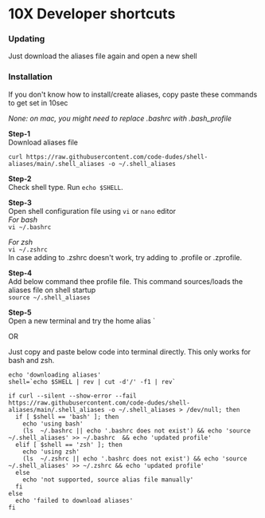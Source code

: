 # 10X Developer shortcuts 

### Updating
Just download the aliases file again and open a new shell

### Installation
If you don't know how to install/create aliases, copy paste these commands to get set in 10sec

*None: on mac, you might need to replace .bashrc  with .bash_profile*  

**Step-1**  
Download aliases file  
```
curl https://raw.githubusercontent.com/code-dudes/shell-aliases/main/.shell_aliases -o ~/.shell_aliases
```  

**Step-2**  
Check shell type. Run  `echo $SHELL`.  

**Step-3**  
Open shell configuration file using `vi` or `nano` editor  
*For bash*  
`vi ~/.bashrc` 

*For zsh*  
`vi ~/.zshrc`   
In case adding to .zshrc doesn't work, try adding to .profile or .zprofile.

**Step-4**  
Add below command thee profile file. This command sources/loads the aliases file on shell startup  
`source ~/.shell_aliases`

**Step-5**  
Open a new terminal and try the home alias `

OR  

Just copy and paste below code into terminal directly. This  only works for bash and zsh.  
```
echo 'downloading aliases'
shell=`echo $SHELL | rev | cut -d'/' -f1 | rev`

if curl --silent --show-error --fail https://raw.githubusercontent.com/code-dudes/shell-aliases/main/.shell_aliases -o ~/.shell_aliases > /dev/null; then
  if [ $shell == 'bash' ]; then
  	echo 'using bash'
    (ls  ~/.bashrc || echo '.bashrc does not exist') && echo 'source ~/.shell_aliases' >> ~/.bashrc  && echo 'updated profile' 
  elif [ $shell == 'zsh' ]; then
  	echo 'using zsh'
    (ls  ~/.zshrc || echo '.bashrc does not exist') && echo 'source ~/.shell_aliases' >> ~/.zshrc && echo 'updated profile'
  else
  	echo 'not supported, source alias file manually'
  fi
else
  echo 'failed to download aliases'
fi
```
